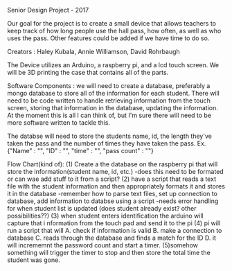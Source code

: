 Senior Design Project - 2017

Our goal for the project is to create a small device that allows teachers
to keep track of how long people use the hall pass, how often, as well as who
uses the pass. Other features could be added if we have time to do so.

Creators : Haley Kubala, Annie Williamson, David Rohrbaugh

The Device utilizes an Arduino, a raspberry pi, and a lcd touch screen.
We will be 3D printing the case that contains all of the parts.

Software Components : we will need to create a database, preferably a mongo
database to store all of the information for each student. There will need to
be code written to handle retrieving information from the touch screen,
storing that information in the database, updating the information. At the
moment this is all I can think of, but I'm sure there will need to be more
software written to tackle this.

The databse will need to store the students name, id, the length they've taken
the pass and the number of times they have taken the pass.
Ex. {"Name" : "",
     "ID" : "",
     "time" : "",
     "pass count" : ""}

Flow Chart(kind of):
(1) Create a the database on the raspberry pi that will store the
information(student name, id, etc.)
    -does this need to be formated or can wae add stuff to it from a script?
(2) have a script that reads a text file with the student information and then
appropriately formats it and stores it in the database
    -remember how to parse text files, set up connection to database,
    add information to databse using a script
    -needs error handling for when student list is updated
    (does student already exist? other possibilities??)
(3) when student enters identification the arduino will capture that i
nformation from the touch pad and send it to the pi
(4) pi will run a script that will
  A. check if information is valid
  B. make a connection to database
  C. reads through the database and finds a match for the ID
  D. it will incrememnt the password count and start a timer.
(5)somehow something will trigger the timer to stop and then store the total time the student was gone. 
